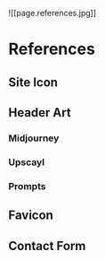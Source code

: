 ![[page.references.jpg]]

# References

## Site Icon

## Header Art

### Midjourney

### Upscayl

### Prompts

## Favicon

## Contact Form